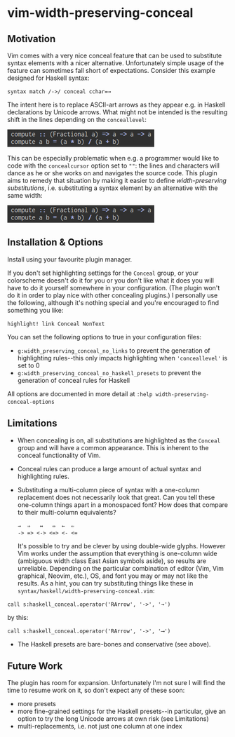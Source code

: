 # vim-width-preserving-conceal

## Motivation

Vim comes with a very nice conceal feature that can be used to substitute syntax elements with a nicer alternative.
Unfortunately simple usage of the feature can sometimes fall short of expectations. Consider this example designed for
Haskell syntax:

```vimL
syntax match /->/ conceal cchar=→
```

The intent here is to replace ASCII-art arrows as they appear e.g. in Haskell declarations by Unicode arrows. What might
not be intended is the resulting shift in the lines depending on the `conceallevel`:

![naive conceal](naive_conceal.gif)

This can be especially problematic when e.g. a programmer would like to code with the `concealcursor` option set to
`""`: the lines and characters will dance as he or she works on and navigates the source code. This plugin aims to
remedy that situation by making it easier to define *width-preserving substitutions*, i.e. substituting a syntax element
by an alternative with the same width:

![width-preserving conceal](preserving_conceal.gif)

## Installation & Options

Install using your favourite plugin manager.

If you don't set highlighting settings for the `Conceal` group, or your colorscheme doesn't do it for you or you don't
like what it does you will have to do it yourself somewhere in your configuration. (The plugin won't do it in order to
play nice with other concealing plugins.) I personally use the following, although it's nothing special and you're
encouraged to find something you like:
```vimL
highlight! link Conceal NonText
```

You can set the following options to true in your configuration files:
 - `g:width_preserving_conceal_no_links` to prevent the generation of highlighting rules--this only impacts highlighting
   when `'conceallevel'` is set to 0
 - `g:width_preserving_conceal_no_haskell_presets` to prevent the generation of conceal rules for Haskell

All options are documented in more detail at `:help width-preserving-conceal-options`

## Limitations

* When concealing is on, all substitutions are highlighted as the `Conceal` group and will have a common appearance.
  This is inherent to the conceal functionality of Vim.

* Conceal rules can produce a large amount of actual syntax and highlighting rules.

* Substituting a multi-column piece of syntax with a one-column replacement does not necessarily look that great. Can
  you tell these one-column things apart in a monospaced font? How does that compare to their multi-column equivalents?

  ```
  →  ⇒   ↔   ⇔  ←  ⇐
  -> => <-> <=> <- <=
  ```

  It's possible to try and be clever by using double-wide glyphs. However Vim works under the assumption that everything
  is one-column wide (ambiguous width class East Asian symbols aside), so results are unreliable. Depending on the
  particular combination of editor (Vim, Vim graphical, Neovim, etc.), OS, and font you may or may not like the results.
  As a hint, you can try substituting things like these in `syntax/haskell/width-preserving-conceal.vim`:

```vimL
call s:haskell_conceal.operator('RArrow', '->', '→')
```

by this:

```vimL
call s:haskell_conceal.operator('RArrow', '->', '⟶')
```

* The Haskell presets are bare-bones and conservative (see above).

## Future Work

The plugin has room for expansion. Unfortunately I'm not sure I will find the time to resume work on it, so don't expect
any of these soon:
 - more presets
 - more fine-grained settings for the Haskell presets--in particular, give an option to try the long Unicode arrows at
   own risk (see Limitations)
 - multi-replacements, i.e. not just one column at one index
